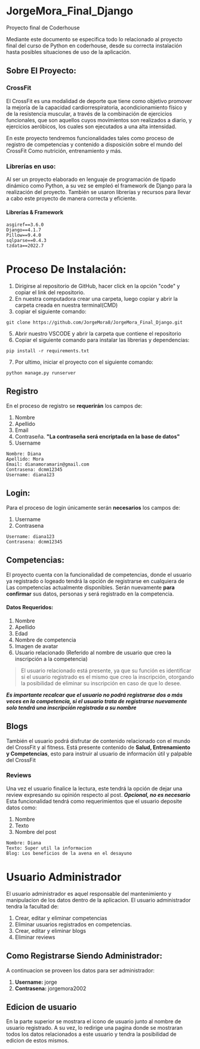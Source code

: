 # JorgeMora_Final_Django
Proyecto final de Coderhouse

Mediante este documento se especifica todo lo relacionado al proyecto final del curso de Python en coderhouse, desde 
su correcta instalación hasta posibles situaciones de uso de la aplicación.

## Sobre El Proyecto: 
### CrossFit
El CrossFit es una modalidad de deporte que tiene como objetivo promover la mejoría de la capacidad cardiorrespiratoria, acondicionamiento físico y de la resistencia muscular, a través de la combinación de ejercicios funcionales, que son aquellos cuyos movimientos son realizados a diario, y ejercicios aeróbicos, los cuales son ejecutados a una alta intensidad.

En este proyecto tendremos funcionalidades tales como proceso de registro de competencias y contenido a disposición sobre el mundo del CrossFit 
Como nutrición, entrenamiento y más. 

### Librerías en uso: 
Al ser un proyecto elaborado en lenguaje de programación de tipado dinámico como Python, a su vez se empleó el framework de Django para la realización del proyecto. 
También se usaron librerías y recursos para llevar a cabo este proyecto de manera correcta y eficiente. 



#### Librerías & Framework
```
asgiref==3.6.0
Django==4.1.7
Pillow==9.4.0
sqlparse==0.4.3
tzdata==2022.7
```


# Proceso De Instalación: 
1. Dirigirse al repositorio de GitHub, hacer click en la opción "code" y copiar el link del repositorio. 
2. En nuestra computadora crear una carpeta, luego copiar y abrir la carpeta creada en nuestra terminal(CMD)
3. copiar el siguiente comando:


```
git clone https://github.com/JorgeMora8/JorgeMora_Final_Django.git
```
5. Abrir nuestro VSCODE y abrir la carpeta que contiene el repositorio
6. Copiar el siguiente comando para instalar las librerias y dependencias: 
```
pip install -r requirements.txt
```
7. Por ultimo, iniciar el proyecto con el siguiente comando: 
```
python manage.py runserver
```


## Registro
En el proceso de registro se **requerirán** los campos de: 
1. Nombre
2. Apellido
3. Email
4. Contraseña.  **"La contraseña será encriptada en la base de datos"**
5. Username

```
Nombre: Diana
Apellido: Mora
Email: dianamoramarin@gmail.com
Contrasena: dcmm12345
Username: diana123
```

## Login: 
Para el proceso de login únicamente serán **necesarios** los campos de: 
1. Username
2. Contrasena

```
Username: diana123
Contrasena: dcmm12345
```

## Competencias: 
El proyecto cuenta con la funcionalidad de competencias, donde el usuario ya registrado o logeado tendrá la opción de registrarse en cualquiera de 
Las competencias actualmente disponibles. Serán nuevamente **para confirmar** sus datos, personas y será registrado en la competencia. 
#### Datos Requeridos: 
1. Nombre
2. Apellido
3. Edad 
4. Nombre de competencia
5. Imagen de avatar
6. Usuario relacionado (Referido al nombre de usuario que creo la inscripción a la competencia)
> El usuario relacionado está presente, ya que su función es identificar si el usuario registrado es el mismo que creo la inscripción, otorgando la 
> posibilidad de eliminar su inscripción en caso de que lo desee.

***Es importante recalcar que el usuario no podrá registrarse dos o más veces en la competencia, si el usuario trata de registrarse nuevamente solo 
tendrá una inscripción registrada a su nombre***

## Blogs
También el usuario podrá disfrutar de contenido relacionado con el mundo del CrossFit y al fitness. Está presente contenido de **Salud, Entrenamiento y Competencias**, 
esto para instruir al usuario de información útil y palpable del CrossFit

### Reviews
Una vez el usuario finalice la lectura, este tendrá la opción de dejar una review expresando su opinión respecto al post. ***Opcional, no es necesario***
Esta funcionalidad tendrá como requerimientos que el usuario deposite datos como:
1. Nombre 
2. Texto 
3. Nombre del post 

```
Nombre: Diana
Texto: Super util la informacion
Blog: Los beneficios de la avena en el desayuno
```

# Usuario Administrador
El usuario administrador es aquel responsable del mantenimiento y manipulacion de los datos dentro de la aplicacion. El usuario administrador tendra la facultad de: 

1. Crear, editar y eliminar competencias
2. Eliminar usuarios registrados en competencias.
3. Crear, editar y eliminar blogs
4. Eliminar reviews


## Como Registrarse Siendo Administrador: 
A continuacion se proveen los datos para ser administrador:

1. **Username:** jorge
2. **Contrasena:** jorgemora2002


## Edicion de usuario
En la parte superior se mostrara el icono de usuario junto al nombre de usuario registrado. 
A su vez, lo redirige una pagina donde se mostraran todos los datos relacionados a este usuario y tendra la posibilidad de edicion de estos mismos. 






